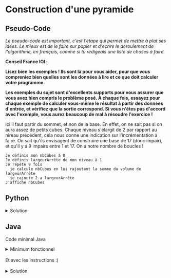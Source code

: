 # Construction d'une pyramide

## Pseudo-Code

_Le pseudo-code est important, c'est l'étape qui permet de mettre à plat ses idées. Le mieux est de le faire sur papier et d'écrire le déroulement de l'algorithme, en français, comme si tu rédigeais une liste de choses à faire._

**Conseil France IOI :**

**Lisez bien les exemples ! Ils sont là pour vous aider, pour que vous compreniez bien quelles sont les données à lire et ce que doit calculer votre programme.**

**Les exemples du sujet sont d'excellents supports pour vous assurer que vous avez bien compris le problème posé. À chaque fois, essayez pour chaque exemple de calculer vous-même le résultat à partir des données d'entrée, et vérifiez que la sortie correspond. Si vous n'êtes pas d'accord avec l'exemple, vous aurez beaucoup de mal à résoudre l'exercice !**

Ici il faut partir du sommet, et non de la base. En effet, on ne sait pas si on aura assez de petits cubes. Chaque niveau s'élargit de 2 par rapport au nireau précédent, cela nous donne une indication sur l'incrémentation à faire. On sait qu'ils envisagent de construire une base de 17 (donc impair), et qu'il y a 9 impairs entre 1 et 17. On a notre nombre de boucles !

```
Je définis mon nbCubes à 0
Je définis largeurArrête de mon niveau à 1
Je répète 9 fois
  je calcule nbCubes en lui rajoutant la somme du volume de largeurArrête
  je rajoute 2 a largeurArrête
J'affiche nbCubes 
```

## Python

<details>
  <summary>Solution</summary>

```Python
nbCubes = 0
largeurArête = 1
for loop in range(9):
   nbCubes = nbCubes + largeurArête * largeurArête * largeurArête
   largeurArête = largeurArête + 2
print(nbCubes)
```

</details>

## Java

Code minimal Java

<details>
  <summary>Minimum fonctionnel</summary>

```Java
  class Main {
    public static void main(String[] args) {
      // ton code ici
    }
  }
```

</details>

</br>
Et avec les instructions :)
</br>
</br>

<details>
  <summary>Solution</summary>


```Java
class Main {
   public static void main(String[] args) {
      int nbCubes = 0;
      int largeurArête = 1;
      for (int loop = 1; loop <= 9; loop = loop + 1) {
         nbCubes = nbCubes + largeurArête * largeurArête * largeurArête;
         largeurArête = largeurArête + 2;
      }
      System.out.println(nbCubes);
   }
}
```

</details>
